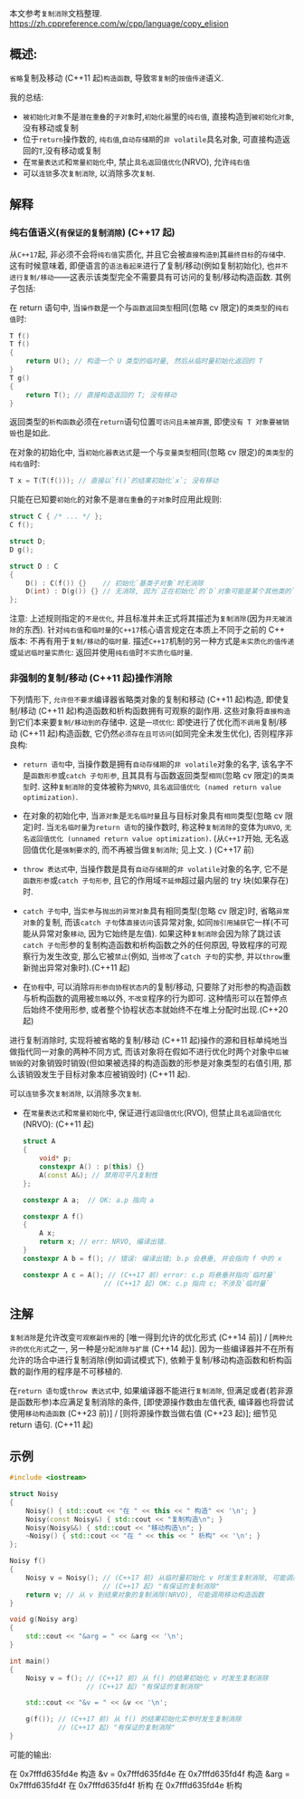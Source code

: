 本文参考`复制消除`文档整理.
https://zh.cppreference.com/w/cpp/language/copy_elision

## 概述:

`省略`复制及移动 (C++11 起)`构造函数`, 导致`零复制`的`按值传递`语义.

我的总结:

- `被初始化对象`不是`潜在重叠`的`子对象`时,`初始化器`里的`纯右值`, 直接构造到`被初始化对象`,没有移动或复制
- 位于`return`操作数的, `纯右值`,`自动存储期`的`非 volatile`具名对象, 可直接构造返回的`T`,没有移动或复制
- 在`常量表达式`和`常量初始化`中, 禁止`具名返回值优化`(NRVO), 允许`纯右值`
- 可以`连锁`多次`复制消除`, 以消除多次`复制`.

## 解释

### 纯右值语义(`有保证的复制消除`) (C++17 起)

从`C++17`起, 非必须不会将`纯右值`实质化, 并且它会被`直接构造到`其`最终目标`的`存储`中. 这有时候意味着, 即便语言的`语法看起来`进行了复制/移动(例如复制初始化), 也`并不进行复制/移动`——这表示该类型完全不需要具有可访问的复制/移动构造函数. 其例子包括:

在 return 语句中, 当`操作数`是一个与`函数返回类型`相同(忽略 cv 限定)的`类类型`的`纯右值`时:

```c++
T f()
T f()
{
    return U(); // 构造一个 U 类型的临时量, 然后从临时量初始化返回的 T
}
T g()
{
    return T(); // 直接构造返回的 T; 没有移动
}
```

返回类型的`析构函数`必须在`return`语句位置`可访问且未被弃置`, 即使`没有 T 对象要被销毁`也是如此.

在对象的初始化中, 当`初始化器表达式`是一个与`变量类型`相同(忽略 cv 限定)的`类类型`的`纯右值`时:

```c++
T x = T(T(f())); // 直接以`f()`的结果初始化`x`; 没有移动
```

只能在已知要`初始化`的对象不是`潜在重叠`的`子对象`时应用此规则:

```c++
struct C { /* ... */ };
C f();

struct D;
D g();

struct D : C
{
    D() : C(f()) {}    // 初始化`基类子对象`时无消除
    D(int) : D(g()) {} // 无消除, 因为`正在初始化`的`D`对象可能是某个其他类的`基类子对象`
};
```

注意: 上述规则指定的`不是优化`, 并且标准并未正式将其描述为`复制消除`(因为`并无被消除`的东西). 针对`纯右值`和`临时量`的`C++17`核心语言规定在本质上不同于之前的 C++ 版本: 不再有用于`复制/移动`的`临时量`. 描述`C++17`机制的另一种方式是`未实质化的值传递`或`延迟临时量实质化`: 返回并使用`纯右值`时`不实质化临时量`.

### 非强制的复制/移动 (C++11 起)操作消除

下列情形下, `允许但不要求`编译器省略类对象的复制和移动 (C++11 起)构造, 即使复制/移动 (C++11 起)构造函数和析构函数拥有可观察的副作用. 这些对象将`直接构造`到它们本来要`复制/移动到的`存储中. 这是`一项优化`: 即使进行了优化而`不调用`复制/移动 (C++11 起)构造函数, 它仍然`必须存在且可访问`(如同完全未发生优化), 否则程序非良构:

- `return 语句`中, 当操作数是拥有`自动存储期`的`非 volatile`对象的名字, 该名字不是`函数形参`或`catch 子句形参`, 且其具有与函数返回类型`相同`(忽略 cv 限定)的`类类型`时. 这种`复制消除`的变体被称为`NRVO`, `具名返回值优化 (named return value optimization)`.

- 在对象的初始化中, 当`源对象`是`无名临时量`且与目标对象具有`相同`类型(忽略 cv 限定)时. 当`无名临时量`为`return 语句`的操作数时, 称这种`复制消除`的变体为`URVO`, `无名返回值优化 (unnamed return value optimization)`. (从`C++17`开始, 无名返回值优化是`强制要求`的, 而不再被当做`复制消除`; 见上文. ) (C++17 前)

- `throw 表达式`中, 当操作数是具有`自动存储期`的`非 volatile`对象的名字, 它不是`函数形参`或`catch 子句形参`, 且它的作用域`不延伸`超过最内层的 try 块(如果存在)时.

- `catch 子句`中, 当`实参`与`抛出的异常对象`具有相同类型(忽略 cv 限定)时, 省略`异常对象`的复制, 而该`catch 子句`体`直接访问`该异常对象, 如同`按引用捕获`它一样(不可能从异常对象`移动`, 因为它始终是左值). 如果这种`复制消除`会因为除了跳过该`catch 子句`形参的复制构造函数和析构函数之外的任何原因, 导致程序的可观察行为发生改变, 那么它被`禁止`(例如, 当`修改`了`catch 子句`的实参, 并以`throw`重新抛出异常对象时).(C++11 起)

- 在`协程`中, 可以消除`将形参向协程状态内`的复制/移动, 只要除了对形参的构造函数与析构函数的调用被`忽略`以外, `不改变`程序的行为即可. 这种情形可以在暂停点后始终不使用形参, 或者整个协程状态本就始终不在堆上分配时出现.(C++20 起)

进行复制消除时, 实现将被省略的复制/移动 (C++11 起)操作的源和目标单纯地当做指代同一对象的两种不同方式, 而该对象将在假如不进行优化时两个对象中`后被销毁`的对象销毁时销毁(但如果被选择的构造函数的形参是对象类型的右值引用, 那么该销毁发生于目标对象本应被销毁时) (C++11 起).

可以`连锁`多次`复制消除`, 以消除多次`复制`.

- 在`常量表达式`和`常量初始化`中, 保证进行`返回值优化`(RVO), 但禁止`具名返回值优化`(NRVO): (C++11 起)

  ```c++
  struct A
  {
      void* p;
      constexpr A() : p(this) {}
      A(const A&); // 禁用可平凡复制性
  };

  constexpr A a;  // OK: a.p 指向 a

  constexpr A f()
  {
      A x;
      return x; // err: NRVO, 编译出错.
  }
  constexpr A b = f(); // 错误: 编译出错; b.p 会悬垂, 并会指向 f 中的 x

  constexpr A c = A(); // (C++17 前) error: c.p 将悬垂并指向`临时量`
                      // (C++17 起) OK: c.p 指向 c; 不涉及`临时量`
  ```

## 注解

`复制消除`是允许改变`可观察副作用`的 [唯一得到允许的优化形式 (C++14 前)] / [`两种允许的优化形式`之一, 另一种是`分配消除与扩展` (C++14 起)]. 因为一些编译器并不在所有允许的场合中进行复制消除(例如调试模式下), 依赖于复制/移动构造函数和析构函数的副作用的程序是不可移植的.

在`return 语句`或`throw 表达式`中, 如果编译器不能进行`复制消除`, 但满足或者(若非源是函数形参)本应满足复制消除的条件, [即使源操作数由左值代表, 编译器也将尝试使用`移动构造函数` (C++23 前)] / [则将源操作数当做右值 (C++23 起)]; 细节见 return 语句. (C++11 起)

## 示例

```c++
#include <iostream>

struct Noisy
{
    Noisy() { std::cout << "在 " << this << " 构造" << '\n'; }
    Noisy(const Noisy&) { std::cout << "复制构造\n"; }
    Noisy(Noisy&&) { std::cout << "移动构造\n"; }
    ~Noisy() { std::cout << "在 " << this << " 析构" << '\n'; }
};

Noisy f()
{
    Noisy v = Noisy(); // (C++17 前) 从临时量初始化 v 时发生复制消除, 可能调用移动构造函数
                       // (C++17 起) "有保证的复制消除"
    return v; // 从 v 到结果对象的复制消除(NRVO), 可能调用移动构造函数
}

void g(Noisy arg)
{
    std::cout << "&arg = " << &arg << '\n';
}

int main()
{
    Noisy v = f(); // (C++17 前) 从 f() 的结果初始化 v 时发生复制消除
                   // (C++17 起) "有保证的复制消除"

    std::cout << "&v = " << &v << '\n';

    g(f()); // (C++17 前) 从 f() 的结果初始化实参时发生复制消除
            // (C++17 起) "有保证的复制消除"
}
```

可能的输出:

在 0x7fffd635fd4e 构造
&v = 0x7fffd635fd4e
在 0x7fffd635fd4f 构造
&arg = 0x7fffd635fd4f
在 0x7fffd635fd4f 析构
在 0x7fffd635fd4e 析构
